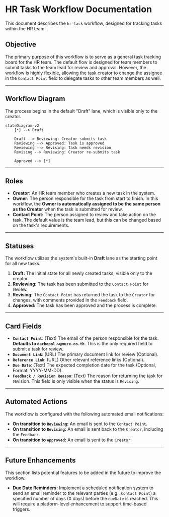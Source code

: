 # HR Task Workflow Documentation

This document describes the `hr-task` workflow, designed for tracking tasks within the HR team.

## Objective

The primary purpose of this workflow is to serve as a general task tracking board for the HR team. The default flow is designed for team members to submit tasks to the team lead for review and approval. However, the workflow is highly flexible, allowing the task creator to change the assignee in the `Contact Point` field to delegate tasks to other team members as well.

---

## Workflow Diagram

The process begins in the default "Draft" lane, which is visible only to the creator.

```mermaid
stateDiagram-v2
    [*] --> Draft

    Draft --> Reviewing: Creator submits task
    Reviewing --> Approved: Task is approved
    Reviewing --> Revising: Task needs revision
    Revising --> Reviewing: Creator re-submits task

    Approved --> [*]
```

---

## Roles

- **Creator:** An HR team member who creates a new task in the system.
- **Owner:** The person responsible for the task from start to finish. In this workflow, the **Owner is automatically assigned to be the same person as the Creator** when the task is submitted for review.
- **Contact Point:** The person assigned to review and take action on the task. The default value is the team lead, but this can be changed based on the task's requirements.

---

## Statuses

The workflow utilizes the system's built-in **Draft** lane as the starting point for all new tasks.

1.  **Draft:** The initial state for all newly created tasks, visible only to the creator.
2.  **Reviewing:** The task has been submitted to the `Contact Point` for review.
3.  **Revising:** The `Contact Point` has returned the task to the `Creator` for changes, with comments provided in the `Feedback` field.
4.  **Approved:** The task has been approved and the process is complete.

---

## Card Fields

- **`Contact Point`**: (Text) The email of the person responsible for the task. **Defaults to `dachopol.w@muze.co.th`**. This is the only required field to submit a task for review.
- **`Document Link`**: (URL) The primary document link for review (Optional).
- **`Reference Link`**: (URL) Other relevant reference links (Optional).
- **`Due Date`**: (Text) The expected completion date for the task (Optional, Format: YYYY-MM-DD).
- **`Feedback / Revision Reason`**: (Text) The reason for returning the task for revision. This field is only visible when the status is `Revising`.

---

## Automated Actions

The workflow is configured with the following automated email notifications:

- **On transition to `Reviewing`:** An email is sent to the `Contact Point`.
- **On transition to `Revising`:** An email is sent back to the `Creator`, including the `Feedback`.
- **On transition to `Approved`:** An email is sent to the `Creator`.

---

## Future Enhancements

This section lists potential features to be added in the future to improve the workflow.

- **Due Date Reminders:** Implement a scheduled notification system to send an email reminder to the relevant parties (e.g., `Contact Point`) a specified number of days (X days) before the `dueDate` is reached. This will require a platform-level enhancement to support time-based triggers.
